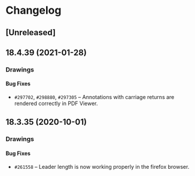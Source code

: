 # Changelog

## [Unreleased]

## 18.4.39 (2021-01-28)

### Drawings

#### Bug Fixes

- `#297702`,  `#298880`, `#297305` – Annotations with carriage returns are rendered correctly in PDF Viewer.

## 18.3.35 (2020-10-01)

### Drawings

#### Bug Fixes

- `#261558` – Leader length is now working properly in the firefox browser.